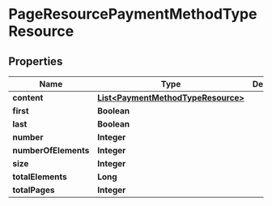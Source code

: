
# PageResourcePaymentMethodTypeResource

## Properties
Name | Type | Description | Notes
------------ | ------------- | ------------- | -------------
**content** | [**List&lt;PaymentMethodTypeResource&gt;**](PaymentMethodTypeResource.md) |  |  [optional]
**first** | **Boolean** |  |  [optional]
**last** | **Boolean** |  |  [optional]
**number** | **Integer** |  |  [optional]
**numberOfElements** | **Integer** |  |  [optional]
**size** | **Integer** |  |  [optional]
**totalElements** | **Long** |  |  [optional]
**totalPages** | **Integer** |  |  [optional]



